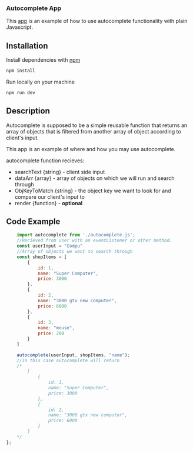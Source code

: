 ### Autocomplete App
This [app](https://vinodev.github.io/autocomplete-app/) is an example of how to use autocomplete functionality with plain Javascript.

## Installation
Install dependencies with [npm](https://www.npmjs.com/)

```bash
npm install
```

Run locally on your machine

```bash
npm run dev
```

## Description 
Autocomplete is supposed to be a simple reusable function that returns an array of objects
that is filtered from another array of object according to client's input.

This app is an example of where and how you may use autocomplete.

autocomplete function recieves: 
* searchText {string} - client side input
* dataArr {array} - array of objects on which we will run and search through
* ObjKeyToMatch {string} - the object key we want to look for and compare our client's input to
* render {function} - **optional**  

## Code Example
```javascript
    import autocomplete from './autocomplete.js';
    //Recieved from user with an eventListener or other method.
    const userInput = "Compu"
    //Array of objects we want to search through
    const shopItems = [
        {
            id: 1,
            name: "Super Computer",
            price: 3000
        },
        {
            id: 2,
            name: "3000 gtx new computer",
            price: 6000
        },
        {
            id: 3,
            name: "mouse",
            price: 200
        }     
    ] 

    autocomplete(userInput, shopItems, "name");
    //In this case autocomplete will return 
    /*
        [
            {
                id: 1,
                name: "Super Computer",
                price: 3000
            },
            {
                id: 2,
                name: "3000 gtx new computer",
                price: 6000
            }
        ]
    */
};
```